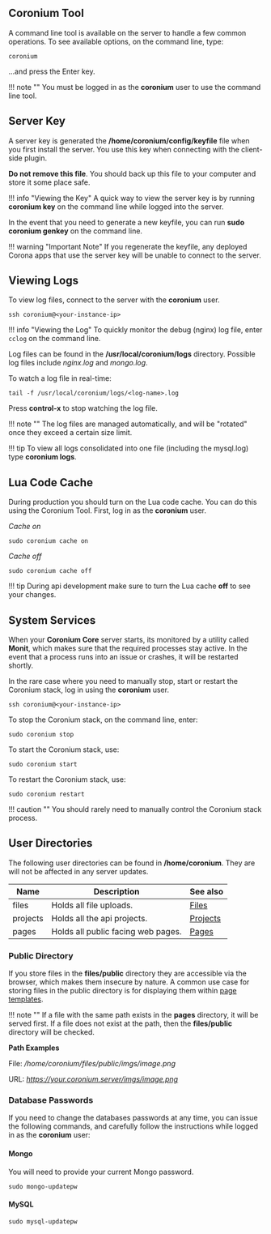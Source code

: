 ## Coronium Tool

A command line tool is available on the server to handle a few common operations. To see available options, on the command line, type:

```
coronium
```

...and press the Enter key.

!!! note ""
    You must be logged in as the __coronium__ user to use the command line tool.

## Server Key

A server key is generated the __/home/coronium/config/keyfile__ file when you first install the server. You use this key when connecting with the client-side plugin.

__Do not remove this file__. You should back up this file to your computer and store it some place safe.

!!! info "Viewing the Key"
    A quick way to view the server key is by running __coronium key__ on the command line while logged into the server.

In the event that you need to generate a new keyfile, you can run __sudo coronium genkey__ on the command line.

!!! warning "Important Note"
    If you regenerate the keyfile, any deployed Corona apps that use the server key will be unable to connect to the server.

## Viewing Logs

To view log files, connect to the server with the __coronium__ user.

```
ssh coronium@<your-instance-ip>
```

!!! info "Viewing the Log"
    To quickly monitor the debug (nginx) log file, enter `cclog` on the command line.

Log files can be found in the __/usr/local/coronium/logs__ directory. Possible log files include _nginx.log_ and _mongo.log_.

To watch a log file in real-time:

```
tail -f /usr/local/coronium/logs/<log-name>.log
```

Press __control-x__ to stop watching the log file.

!!! note ""
    The log files are managed automatically, and will be "rotated" once they exceed a certain size limit.

!!! tip
    To view all logs consolidated into one file (including the mysql.log) type __coronium logs__.

## Lua Code Cache

During production you should turn on the Lua code cache. You can do this using the Coronium Tool. First, log in as the __coronium__ user.

_Cache on_

```
sudo coronium cache on
```

_Cache off_

```
sudo coronium cache off
```

!!! tip
    During api development make sure to turn the Lua cache __off__ to see your changes.

## System Services

When your __Coronium Core__ server starts, its monitored by a utility called __Monit__, which makes sure that the required processes stay active. In the event that a process runs into an issue or crashes, it will be restarted shortly.

In the rare case where you need to manually stop, start or restart the Coronium stack, log in using the __coronium__ user.

```
ssh coronium@<your-instance-ip>
```

To stop the Coronium stack, on the command line, enter:

```
sudo coronium stop
```

To start the Coronium stack, use:

```
sudo coronium start
```

To restart the Coronium stack, use:

```
sudo coronium restart
```

!!! caution ""
    You should rarely need to manually control the Coronium stack process.


## User Directories

The following user directories can be found in __/home/coronium__. They are will not be affected in any server updates.

|Name|Description|See also|
|----|-----------|--------|
|files|Holds all file uploads.|[Files](/server-modules/files/)|
|projects|Holds all the api projects.|[Projects](/server-modules/api/#projects)|
|pages|Holds all public facing web pages.|[Pages](/pages-guide/api/)|

### Public Directory

If you store files in the __files/public__ directory they are accessible via the browser, which makes them insecure by nature. A common use case for storing files in the public directory is for displaying them within [page templates](/pages-guide/templates/). 

!!! note ""
    If a file with the same path exists in the __pages__ directory, it will be served first. If a file does not exist at the path, then the __files/public__ directory will be checked.

__Path Examples__

File: _/home/coronium/files/public/imgs/image.png_

URL: _https://your.coronium.server/imgs/image.png_

### Database Passwords

If you need to change the databases passwords at any time, you can issue the following commands, and carefully follow the instructions while logged in as the __coronium__ user:

#### Mongo

You will need to provide your current Mongo password.

```
sudo mongo-updatepw
```

#### MySQL

```
sudo mysql-updatepw
```

